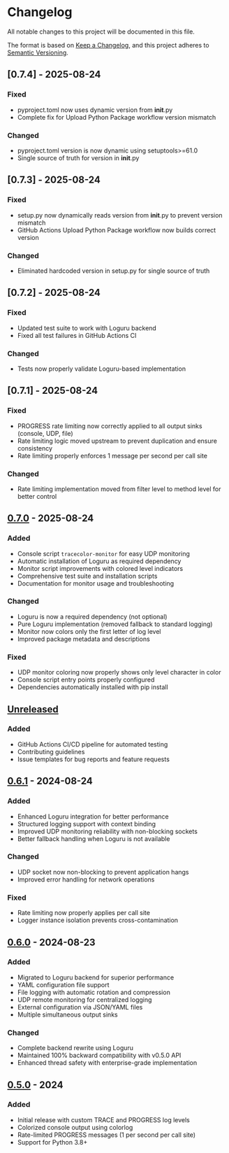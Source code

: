 # Changelog

All notable changes to this project will be documented in this file.

The format is based on [Keep a Changelog](https://keepachangelog.com/en/1.0.0/),
and this project adheres to [Semantic Versioning](https://semver.org/spec/v2.0.0.html).

## [0.7.4] - 2025-08-24

### Fixed
- pyproject.toml now uses dynamic version from __init__.py
- Complete fix for Upload Python Package workflow version mismatch

### Changed
- pyproject.toml version is now dynamic using setuptools>=61.0
- Single source of truth for version in __init__.py

## [0.7.3] - 2025-08-24

### Fixed
- setup.py now dynamically reads version from __init__.py to prevent version mismatch
- GitHub Actions Upload Python Package workflow now builds correct version

### Changed
- Eliminated hardcoded version in setup.py for single source of truth

## [0.7.2] - 2025-08-24

### Fixed
- Updated test suite to work with Loguru backend
- Fixed all test failures in GitHub Actions CI

### Changed
- Tests now properly validate Loguru-based implementation

## [0.7.1] - 2025-08-24

### Fixed
- PROGRESS rate limiting now correctly applied to all output sinks (console, UDP, file)
- Rate limiting logic moved upstream to prevent duplication and ensure consistency
- Rate limiting properly enforces 1 message per second per call site

### Changed
- Rate limiting implementation moved from filter level to method level for better control

## [0.7.0] - 2025-08-24

### Added
- Console script `tracecolor-monitor` for easy UDP monitoring
- Automatic installation of Loguru as required dependency
- Monitor script improvements with colored level indicators
- Comprehensive test suite and installation scripts
- Documentation for monitor usage and troubleshooting

### Changed
- Loguru is now a required dependency (not optional)
- Pure Loguru implementation (removed fallback to standard logging)
- Monitor now colors only the first letter of log level
- Improved package metadata and descriptions

### Fixed
- UDP monitor coloring now properly shows only level character in color
- Console script entry points properly configured
- Dependencies automatically installed with pip install

## [Unreleased]

### Added
- GitHub Actions CI/CD pipeline for automated testing
- Contributing guidelines
- Issue templates for bug reports and feature requests

## [0.6.1] - 2024-08-24

### Added
- Enhanced Loguru integration for better performance
- Structured logging support with context binding
- Improved UDP monitoring reliability with non-blocking sockets
- Better fallback handling when Loguru is not available

### Changed
- UDP socket now non-blocking to prevent application hangs
- Improved error handling for network operations

### Fixed
- Rate limiting now properly applies per call site
- Logger instance isolation prevents cross-contamination

## [0.6.0] - 2024-08-23

### Added
- Migrated to Loguru backend for superior performance
- YAML configuration file support
- File logging with automatic rotation and compression
- UDP remote monitoring for centralized logging
- External configuration via JSON/YAML files
- Multiple simultaneous output sinks

### Changed
- Complete backend rewrite using Loguru
- Maintained 100% backward compatibility with v0.5.0 API
- Enhanced thread safety with enterprise-grade implementation

## [0.5.0] - 2024

### Added
- Initial release with custom TRACE and PROGRESS log levels
- Colorized console output using colorlog
- Rate-limited PROGRESS messages (1 per second per call site)
- Support for Python 3.8+

[Unreleased]: https://github.com/marcodelpin/tracecolor/compare/v0.7.0...HEAD
[0.7.0]: https://github.com/marcodelpin/tracecolor/compare/v0.6.1...v0.7.0
[0.6.1]: https://github.com/marcodelpin/tracecolor/compare/v0.6.0...v0.6.1
[0.6.0]: https://github.com/marcodelpin/tracecolor/compare/v0.5.0...v0.6.0
[0.5.0]: https://github.com/marcodelpin/tracecolor/releases/tag/v0.5.0